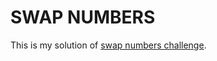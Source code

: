 # SWAP NUMBERS

This is my solution of [swap numbers challenge](https://www.codeeval.com/open_challenges/196/).
